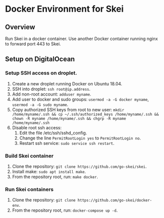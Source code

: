 # Docker Environment for Skei

## Overview

Run Skei in a docker container. Use another Docker container running nginx to forward port 443 to Skei.

## Setup on DigitalOcean

### Setup SSH access on droplet.

1. Create a new droplet running Docker on Ubuntu 18.04.
1. SSH into droplet: `ssh root@ip.address`.
1. Add non-root account: `adduser myname`.
1. Add user to docker and sudo groups: `usermod -a -G docker myname`, `usermod -a -G sudo myname`.
1. Copy authorized SSH keys from root to new user: `mkdir /home/myname/.ssh && cp ~/.ssh/authorized_keys /home/myname/.ssh && chown -R myname /home/myname/.ssh && chgrp -R myname /home/myname/.ssh`
1. Disable root ssh access:
	1. Edit the file /etc/ssh/sshd_config.
	1. Change the line `PermitRootLogin yes` to `PermitRootLogin no`.
	1. Restart ssh service: `sudo service ssh restart`.

### Build Skei container

1. Clone the repository: `git clone https://github.com/go-skei/skei`.
1. Install make: `sudo apt install make`.
1. From the repository root, run: `make docker`.

### Run Skei containers

1. Clone the repository: `git clone https://github.com/go-skei/docker-env`.
1. From the repository root, run: `docker-compose up -d`.
